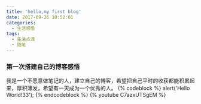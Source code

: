 ```yaml
---
title: 'hello,my first blog'
date: 2017-09-26 10:52:01
categories:
  - 生活感悟  
tags:
  - 生活点滴
  - 随笔
---
```


### 第一次搭建自己的博客感悟
我是一个不愿意做笔记的人，建立自己的博客，希望把自己平时的收获都能积累起来，厚积薄发，希望有一天成为一个优秀的人。
{% codeblock %}
alert('Hello World!33');
{% endcodeblock %}
{% youtube C7azxUTSgEM %}
